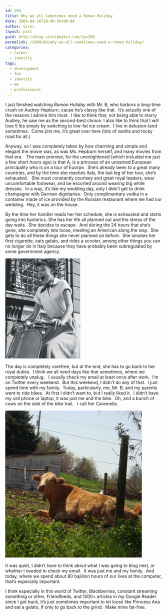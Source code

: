 ```yaml
---
id: 294
title: Why we all sometimes need a Roman Holiday
date: 2009-04-26T20:46:45+00:00
author: Vicki
layout: post
guid: http://blog.vickiboykis.com/?p=294
permalink: /2009/04/why-we-all-sometimes-need-a-roman-holiday/
categories:
  - Career
  - identity
tags:
  - development
  - fun
  - identity
  - me
  - professional
---
```

I just finished watching _Roman Holiday_ with Mr. B, who harbors a long-time crush on Audrey Hepburn, cause he&#8217;s classy like that.  It&#8217;s actually one of the reasons I admire him most.  I like to think that, not being able to marry Audrey, he saw me as the second-best choice. I also like to think that I will lose 5 lbs simply by switching to low-fat ice cream.  I live in delusion-land sometimes.  Come join me, it&#8217;s great over here (lots of vanilla and rocky road for all.)

Anyway, so I was completely taken by how charming and simple and elegant the movie was, as was Ms. Hepburn herself, and many movies from that era.   The main premise, for the unenlightened (which included me just a few short hours ago) is that A. is a princess of an unnamed European principality who is on a tour of Euorpe.  She&#8217;s already been to a great many countries, and by the time she reaches Italy, the last leg of her tour, she&#8217;s exhausted.   She must constantly courtsey and greet royal leaders, wear uncomfortable footwear, and be escorted around wearing big white dresses.  In a way, it&#8217;s like my wedding day, only I didn&#8217;t get to drink champagne with German dignitaries.  Only complimentary vodka in a container made of ice provided by the Russian restaurant where we had our wedding.  Hey, it was on the house.

By the time her handler reads her her schedule, she is exhausted and starts going into hysterics. She has her life all planned out and the stress of the day waits.  She decides to escape.  And during the 24 hours that she&#8217;s gone, she completely lets loose, meeting an American along the way.  She gets to do all these things she never planned on before.  She smokes her first cigarette, eats gelato, and rides a scooter, among other things you can no longer do in Italy because they have probably been subregulated by some government agency.

[<img class="aligncenter size-full wp-image-296" title="widget_aopnpazgjnt7kjybxeo1x0" src="https://raw.githubusercontent.com/veekaybee/wlb/gh-pages/assets/images/2009/04/widget_aopnpazgjnt7kjybxeo1x0.jpg" alt="widget_aopnpazgjnt7kjybxeo1x0" width="240" height="320" />](https://raw.githubusercontent.com/veekaybee/wlb/gh-pages/assets/images/2009/04/widget_aopnpazgjnt7kjybxeo1x0.jpg)

The day is completely carefree, but at the end, she has to go back to her royal duties.  I think we all need days like that sometimes, where we completely unplug.   I usually check my email at least once after work.  I&#8217;m on Twitter every weekend.  But this weekend, I didn&#8217;t do any of that.  I just spend time with my family.  Today, particularly, me, Mr. B, and my parents went to ride bikes.  At first I didn&#8217;t want to, but I really liked it.  I didn&#8217;t have my cell phone or laptop, it was just me and the bike.  Oh, and a bunch of cows on the side of the bike trail.   I call her Caramella.

[<img class="aligncenter size-full wp-image-297" title="dsc01268" src="https://raw.githubusercontent.com/veekaybee/wlb/gh-pages/assets/images/2009/04/dsc01268.jpg" alt="dsc01268" width="437" height="470" />](https://raw.githubusercontent.com/veekaybee/wlb/gh-pages/assets/images/2009/04/dsc01268.jpg)

It was quiet, I didn&#8217;t have to think about what I was going to blog next, or whether I needed to check my email.  It was just me and my family.  And today, where we spend about 80 bajillion hours of our lives at the computer, that&#8217;s especially important.

I think especially in this world of Twitter, Blackberries, constant streaming something or other, Friendfeeds, and 1000+ articles in my Google Reader since I got back, it&#8217;s just sometimes important to let loose like Princess Ana and eat a gelato, if only to go back to the grind.  Make mine fat-free.